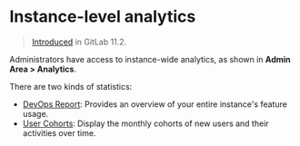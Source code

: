 # Instance-level analytics

> [Introduced](https://gitlab.com/gitlab-org/gitlab-foss/-/issues/41416) in GitLab 11.2.

Administrators have access to instance-wide analytics, as shown in **Admin Area > Analytics**.

There are two kinds of statistics:

- [DevOps Report](dev_ops_report.md): Provides an overview of your entire instance's feature usage.
- [User Cohorts](user_cohorts.md): Display the monthly cohorts of new users and their activities over time.

